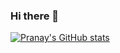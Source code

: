 ### Hi there 👋
[![Pranay's GitHub stats](https://github-readme-stats.vercel.app/api?username=pranaygupta25)](https://github.com/pranaygupta25/github-readme-stats)

<!--
**pranaygupta25/pranaygupta25** is a ✨ _special_ ✨ repository because its `README.md` (this file) appears on your GitHub profile.

Here are some ideas to get you started:

- 🔭 I’m currently working on ...
- 🌱 I’m currently learning ...
- 👯 I’m looking to collaborate on ...
- 🤔 I’m looking for help with ...
- 💬 Ask me about ...
- 📫 How to reach me: ...
- 😄 Pronouns: ...
- ⚡ Fun fact: ...
-->
